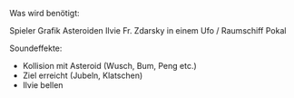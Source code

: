 Was wird benötigt:

Spieler Grafik
Asteroiden
Ilvie
Fr. Zdarsky in einem Ufo / Raumschiff
Pokal

Soundeffekte:
* Kollision mit Asteroid (Wusch, Bum, Peng etc.)
* Ziel erreicht (Jubeln, Klatschen)
* Ilvie bellen